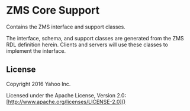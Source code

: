 ZMS Core Support
================

Contains the ZMS interface and support classes.

The interface, schema, and support classes are generated from the ZMS RDL definition herein. Clients and servers will use these classes to implement the interface.

## License

Copyright 2016 Yahoo Inc.

Licensed under the Apache License, Version 2.0: [http://www.apache.org/licenses/LICENSE-2.0]()
